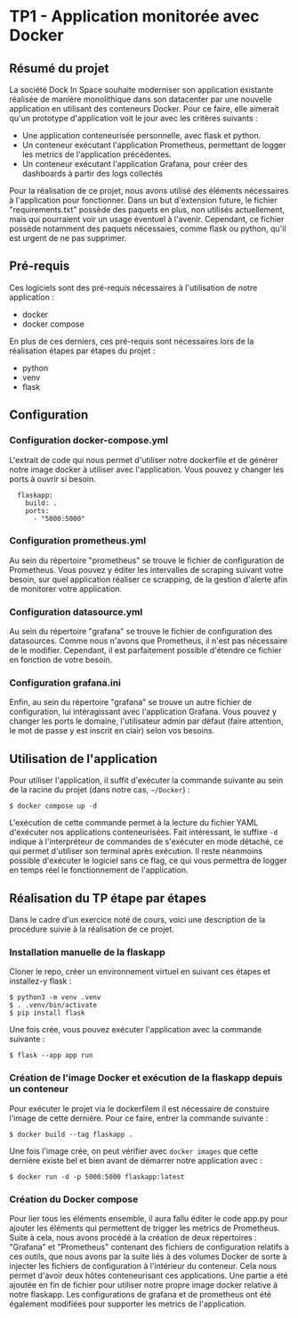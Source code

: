 # TP1 - Application monitorée avec Docker

## Résumé du projet
La société Dock In Space souhaite moderniser son application existante réalisée de manière monolithique dans son datacenter par une nouvelle application en utilisant des conteneurs Docker.
Pour ce faire, elle aimerait qu'un prototype d'application voit le jour avec les critères suivants :
- Une application conteneurisée personnelle, avec flask et python.
- Un conteneur exécutant l'application Prometheus, permettant de logger les metrics de l'application précédentes.
- Un conteneur exécutant l'application Grafana, pour créer des dashboards à partir des logs collectés

Pour la réalisation de ce projet, nous avons utilisé des éléments nécessaires à l'application pour fonctionner. Dans un but d'extension future, le fichier "requirements.txt" possède des paquets en plus, non utilisés actuellement, mais qui pourraient voir un usage éventuel à l'avenir.
Cependant, ce fichier possède notamment des paquets nécessaies, comme flask ou python, qu'il est urgent de ne pas supprimer.


## Pré-requis
Ces logiciels sont des pré-requis nécessaires à l'utilisation de notre application :
* docker
* docker compose

En plus de ces derniers, ces pré-requis sont nécessaires lors de la réalisation étapes par étapes du projet :
* python
* venv
* flask


## Configuration

### Configuration docker-compose.yml
L'extrait de code qui nous permet d'utiliser notre dockerfile et de générer notre image docker à utiliser avec l'application. Vous pouvez y changer les ports à ouvrir si besoin.

```
  flaskapp:
    build: .
    ports:
      - "5000:5000"
```

### Configuration prometheus.yml 
Au sein du répertoire "prometheus" se trouve le fichier de configuration de Prometheus. Vous pouvez y éditer les intervalles de scraping suivant votre besoin, sur quel application réaliser ce scrapping, de la gestion d'alerte afin de monitorer votre application.

### Configuration datasource.yml
Au sein du répertoire "grafana" se trouve le fichier de configuration des datasources. Comme nous n'avons que Prometheus, il n'est pas nécessaire de le modifier. Cependant, il est parfaitement possible d'étendre ce fichier en fonction de votre besoin.

### Configuration grafana.ini
Enfin, au sein du répertoire "grafana" se trouve un autre fichier de configuration, lui intéragissant avec l'application Grafana. Vous pouvez y changer les ports le domaine, l'utilisateur admin par défaut (faire attention, le mot de passe y est inscrit en clair) selon vos besoins.


## Utilisation de l'application
Pour utiliser l'application, il suffit d'exécuter la commande suivante au sein de la racine du projet (dans notre cas, `~/Docker`) :
```
$ docker compose up -d
```

L'exécution de cette commande permet à la lecture du fichier YAML d'exécuter nos applications conteneurisées. Fait intéressant, le suffixe `-d` indique à l'interpréteur de commandes de s'exécuter en mode détaché, ce qui permet d'utiliser son terminal après exécution.
Il reste néanmoins possible d'exécuter le logiciel sans ce flag, ce qui vous permettra de logger en temps réel le fonctionnement de l'application.


## Réalisation du TP étape par étapes
Dans le cadre d'un exercice noté de cours, voici une description de la procédure suivie à la réalisation de ce projet.

### Installation manuelle de la flaskapp
Cloner le repo, créer un environnement virtuel en suivant ces étapes et installez-y flask :
```
$ python3 -m venv .venv
$ . .venv/bin/activate
$ pip install flask
```

Une fois crée, vous pouvez exécuter l'application avec la commande suivante :
```
$ flask --app app run
```

### Création de l'image Docker et exécution de la flaskapp depuis un conteneur
Pour exécuter le projet via le dockerfilem il est nécessaire de constuire l'image de cette dernière. Pour ce faire, entrer la commande suivante :
```
$ docker build --tag flaskapp .
```

Une fois l'image crée, on peut vérifier avec `docker images` que cette dernière existe bel et bien avant de démarrer notre application avec :
```
$ docker run -d -p 5000:5000 flaskapp:latest
```

### Création du Docker compose
Pour lier tous les éléments ensemble, il aura fallu éditer le code app.py pour ajouter les éléments qui permettent de trigger les metrics de Prometheus. 
Suite à cela, nous avons procédé à la création de deux répertoires : "Grafana" et "Prometheus" contenant des fichiers de configuration relatifs à ces outils, que nous avons par la suite liés à des volumes Docker de sorte à injecter les fichiers de configuration à l'intérieur du conteneur. Cela nous permet d'avoir deux hôtes conteneurisant ces applications.
Une partie a été ajoutée en fin de fichier pour utiliser notre propre image docker relative à notre flaskapp. Les configurations de grafana et de prometheus ont été également modifiées pour supporter les metrics de l'application.
